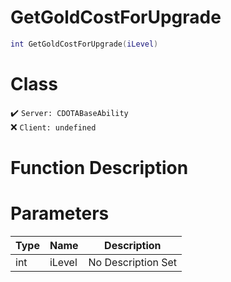 # GetGoldCostForUpgrade
```lua
int GetGoldCostForUpgrade(iLevel)
```
# Class
✔️ `Server: CDOTABaseAbility`  
❌ `Client: undefined`  

# Function Description

# Parameters
Type|Name|Description
--|--|--
int|iLevel|No Description Set
